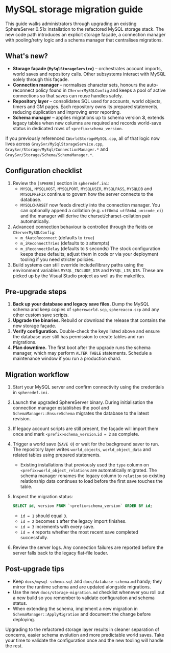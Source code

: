 # MySQL storage migration guide

This guide walks administrators through upgrading an existing SphereServer 0.51x
installation to the refactored MySQL storage stack. The new code path introduces
an explicit storage façade, a connection manager with pooling/retry logic and a
schema manager that centralises migrations.

## What's new?

- **Storage façade (`MySqlStorageService`)** – orchestrates account imports,
  world saves and repository calls. Other subsystems interact with MySQL solely
  through this façade.
- **Connection manager** – normalises character sets, honours the
  auto-reconnect policy found in `CServerMySQLConfig` and keeps a pool of active
  connections so that saves can reuse handles safely.
- **Repository layer** – consolidates SQL used for accounts, world objects,
  timers and GM pages. Each repository owns its prepared statements, reducing
  duplication and improving error reporting.
- **Schema manager** – applies migrations up to schema version **3**, extends
  legacy tables when new columns are required and records world-save status in
  dedicated rows of `<prefix>schema_version`.

If you previously referenced `CWorldStorageMySQL.cpp`, all of that logic now
lives across `GraySvr/MySqlStorageService.cpp`,
`GraySvr/Storage/MySql/ConnectionManager.*` and
`GraySvr/Storage/Schema/SchemaManager.*`.

## Configuration checklist

1. Review the `[SPHERE]` section in `spheredef.ini`:
   - `MYSQL`, `MYSQLHOST`, `MYSQLPORT`, `MYSQLUSER`, `MYSQLPASS`, `MYSQLDB` and
     `MYSQLPREFIX` continue to govern how the server connects to the database.
   - `MYSQLCHARSET` now feeds directly into the connection manager. You can
     optionally append a collation (e.g. `utf8mb4 utf8mb4_unicode_ci`) and the
     manager will derive the charset/charset-collation pair automatically.
2. Advanced connection behaviour is controlled through the fields on
   `CServerMySQLConfig`:
   - `m_fAutoReconnect` (defaults to `true`)
   - `m_iReconnectTries` (defaults to `3` attempts)
   - `m_iReconnectDelay` (defaults to `5` seconds)
   The stock configuration keeps these defaults; adjust them in code or via your
   deployment tooling if you need stricter policies.
3. Build systems can still override include/library paths using the environment
   variables `MYSQL_INCLUDE_DIR` and `MYSQL_LIB_DIR`. These are picked up by the
   Visual Studio project as well as the makefiles.

## Pre-upgrade steps

1. **Back up your database and legacy save files.** Dump the MySQL schema and
   keep copies of `sphereworld.scp`, `sphereaccu.scp` and any other custom save
   scripts.
2. **Upgrade the binaries.** Rebuild or download the release that contains the
   new storage façade.
3. **Verify configuration.** Double-check the keys listed above and ensure the
   database user still has permission to create tables and run migrations.
4. **Plan downtime.** The first boot after the upgrade runs the schema manager,
   which may perform `ALTER TABLE` statements. Schedule a maintenance window if
   you run a production shard.

## Migration workflow

1. Start your MySQL server and confirm connectivity using the credentials in
   `spheredef.ini`.
2. Launch the upgraded SphereServer binary. During initialisation the connection
   manager establishes the pool and `SchemaManager::EnsureSchema` migrates the
   database to the latest revision.
3. If legacy account scripts are still present, the façade will import them once
   and mark `<prefix>schema_version`.`id = 2` as complete.
4. Trigger a world save (`SAVE 0`) or wait for the background saver to run. The
   repository layer writes `world_objects`, `world_object_data` and related tables
   using prepared statements.
   - Existing installations that previously used the `type` column on
     `<prefix>world_object_relations` are automatically migrated. The schema
     manager renames the legacy column to `relation` so existing relationship
     data continues to load before the first save touches the table.
5. Inspect the migration status:

   ```sql
   SELECT id, version FROM `<prefix>schema_version` ORDER BY id;
   ```

   - `id = 1` should equal `3`.
   - `id = 2` becomes `1` after the legacy import finishes.
   - `id = 3` increments with every save.
   - `id = 4` reports whether the most recent save completed successfully.

6. Review the server logs. Any connection failures are reported before the
   server falls back to the legacy flat-file loader.

## Post-upgrade tips

- Keep `docs/mysql-schema.sql` and `docs/database-schema.md` handy; they mirror
  the runtime schema and are updated alongside migrations.
- Use the new `docs/storage-migration.md` checklist whenever you roll out a new
  build so you remember to validate configuration and schema status.
- When extending the schema, implement a new migration in
  `SchemaManager::ApplyMigration` and document the change before deploying.

Upgrading to the refactored storage layer results in cleaner separation of
concerns, easier schema evolution and more predictable world saves. Take your
time to validate the configuration once and the new tooling will handle the rest.
